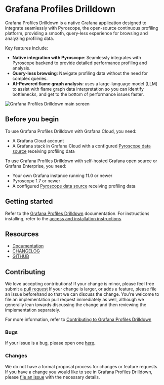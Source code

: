 <!-- This README file is the one that is displayed on grafana.com website and inside Grafana instances -->

# Grafana Profiles Drilldown

Grafana Profiles Drilldown is a native Grafana application designed to integrate seamlessly with Pyroscope, the open-source continuous profiling platform, providing a smooth, query-less experience for browsing and analyzing profiling data.

Key features include:

- **Native integration with Pyroscope**: Seamlessly integrates with Pyroscope backend to provide detailed performance profiling and analysis.
- **Query-less browsing**: Navigate profiling data without the need for complex queries.
- **AI-Powered flame graph analysis**: uses a large-language model (LLM) to assist with flame graph data interpretation so you can identify bottlenecks, and get to the bottom of performance issues faster.

![Grafana Profiles Drilldown main screen](https://grafana.com/media/docs/explore-profiles/explore-profiles-homescreen-latest.png)

## Before you begin

To use Grafana Profiles Drilldown with Grafana Cloud, you need:

- A Grafana Cloud account
- A Grafana stack in Grafana Cloud with a configured [Pyroscope data source](https://grafana.com/docs/grafana-cloud/connect-externally-hosted/data-sources/pyroscope/) receiving profiling data

To use Grafana Profiles Drilldown with self-hosted Grafana open source or Grafana Enterprise, you need:

- Your own Grafana instance running 11.0 or newer
- Pyroscope 1.7 or newer
- A configured [Pyroscope data source](https://grafana.com/docs/grafana/latest/datasources/pyroscope/) receiving profiling data

## Getting started

Refer to the [Grafana Profiles Drilldown](https://grafana.com/docs/grafana-cloud/visualizations/simplified-exploration/profiles/) documentation.
For instructions installing, refer to the [access and installation instructions](https://grafana.com/docs/grafana-cloud/visualizations/simplified-exploration/profiles/).

## Resources

- [Documentation](https://grafana.com/docs/grafana-cloud/visualizations/simplified-exploration/profiles/)
- [CHANGELOG](https://github.com/grafana/explore-profiles/releases)
- [GITHUB](https://github.com/grafana/explore-profiles/)

## Contributing

We love accepting contributions!
If your change is minor, please feel free submit
a [pull request](https://github.com/grafana/explore-profiles/pull/new)
If your change is larger, or adds a feature, please file an issue beforehand so
that we can discuss the change. You're welcome to file an implementation pull
request immediately as well, although we generally lean towards discussing the
change and then reviewing the implementation separately.

For more information, refer to [Contributing to Grafana Profiles Drilldown](https://github.com/grafana/explore-profiles/blob/main/docs/CONTRIBUTING.md)

### Bugs

If your issue is a bug, please open one [here](https://github.com/grafana/explore-profiles/issues/new).

### Changes

We do not have a formal proposal process for changes or feature requests. If you have a change you would like to see in
Grafana Profiles Drilldown, please [file an issue](https://github.com/grafana/explore-profiles/issues/new) with the necessary details.
